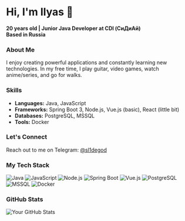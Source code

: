 
# Hi, I'm Ilyas 👋
 **20 years old | Junior Java Developer at CDI (СиДиАй)**  
 **Based in Russia**
### About Me
I enjoy creating powerful applications and constantly learning new technologies. In my free time, I play guitar, video games, watch anime/series, and go for walks.
### Skills
- **Languages:** Java, JavaScript
- **Frameworks:** Spring Boot 3, Node.js, Vue.js (basic), React (little bit)
- **Databases:** PostgreSQL, MSSQL
- **Tools:** Docker

### Let's Connect
Reach out to me on Telegram: [@sl1degod](https://t.me/sl1degod)

### My Tech Stack
<p align="left">
  <img src="https://img.shields.io/badge/Java-007396?style=flat&logo=java&logoColor=white" alt="Java" />
  <img src="https://img.shields.io/badge/JavaScript-F7DF1E?style=flat&logo=javascript&logoColor=black" alt="JavaScript" />
  <img src="https://img.shields.io/badge/Node.js-339933?style=flat&logo=nodedotjs&logoColor=white" alt="Node.js" />
  <img src="https://img.shields.io/badge/Spring%20Boot-6DB33F?style=flat&logo=spring&logoColor=white" alt="Spring Boot" />
  <img src="https://img.shields.io/badge/Vue.js-4FC08D?style=flat&logo=vue.js&logoColor=white" alt="Vue.js" />
  <img src="https://img.shields.io/badge/PostgreSQL-4169E1?style=flat&logo=postgresql&logoColor=white" alt="PostgreSQL" />
  <img src="https://img.shields.io/badge/MSSQL-CC2927?style=flat&logo=microsoftsqlserver&logoColor=white" alt="MSSQL" />
  <img src="https://img.shields.io/badge/Docker-2496ED?style=flat&logo=docker&logoColor=white" alt="Docker" />
</p>

### GitHub Stats
![Your GitHub Stats](https://github-readme-stats.vercel.app/api?username=sl1degod&show_icons=true&theme=radical)
